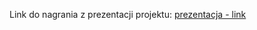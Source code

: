 Link do nagrania z prezentacji projektu: [prezentacja - link](https://sghedu-my.sharepoint.com/:v:/g/personal/ab140404_student_sgh_waw_pl/EbIrzPmBmX1LgLbJrYatsdwBWXEkutPAFBEXab4SRGy0aA?nav=eyJyZWZlcnJhbEluZm8iOnsicmVmZXJyYWxBcHAiOiJPbmVEcml2ZUZvckJ1c2luZXNzIiwicmVmZXJyYWxBcHBQbGF0Zm9ybSI6IldlYiIsInJlZmVycmFsTW9kZSI6InZpZXciLCJyZWZlcnJhbFZpZXciOiJNeUZpbGVzTGlua0NvcHkifX0&e=wvJzyN)
